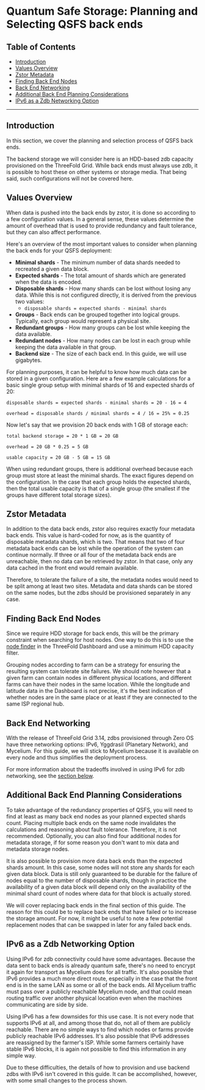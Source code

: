 <h1> Quantum Safe Storage: Planning and Selecting QSFS back ends</h1>

<h2>Table of Contents</h2>

- [Introduction](#introduction)
- [Values Overview](#values-overview)
- [Zstor Metadata](#zstor-metadata)
- [Finding Back End Nodes](#finding-back-end-nodes)
- [Back End Networking](#back-end-networking)
- [Additional Back End Planning Considerations](#additional-back-end-planning-considerations)
- [IPv6 as a Zdb Networking Option](#ipv6-as-a-zdb-networking-option)


---

## Introduction

In this section, we cover the planning and selection process of QSFS back ends.

The backend storage we will consider here is an HDD-based zdb capacity provisioned on the ThreeFold Grid. While back ends must always use zdb, it is possible to host these on other systems or storage media. That being said, such configurations will not be covered here.

## Values Overview

When data is pushed into the back ends by zstor, it is done so according to a few configuration values. In a general sense, these values determine the amount of overhead that is used to provide redundancy and fault tolerance, but they can also affect performance. 

Here's an overview of the most important values to consider when planning the back ends for your QSFS deployment:

* **Minimal shards** - The minimum number of data shards needed to recreated a given data block.
* **Expected shards** - The total amount of shards which are generated when the data is encoded. 
* **Disposable shards** - How many shards can be lost without losing any data. While this is not configured directly, it is derived from the previous two values:
  * `disposable shards = expected shards - minimal shards`
* **Groups** - Back ends can be grouped together into logical groups. Typically, each group would represent a physical site.
* **Redundant groups** - How many groups can be lost while keeping the data available.
* **Redundant nodes** - How many nodes can be lost in each group while keeping the data available in that group.
* **Backend size** - The size of each back end. In this guide, we will use gigabytes.


For planning purposes, it can be helpful to know how much data can be stored in a given configuration. Here are a few example calculations for a basic single group setup with minimal shards of 16 and expected shards of 20:

```
disposable shards = expected shards - minimal shards = 20 - 16 = 4

overhead = disposable shards / minimal shards = 4 / 16 = 25% = 0.25
```

Now let's say that we provision 20 back ends with 1 GB of storage each:

```
total backend storage = 20 * 1 GB = 20 GB

overhead = 20 GB * 0.25 = 5 GB

usable capacity = 20 GB - 5 GB = 15 GB
```

When using redundant groups, there is additional overhead because each group must store at least the minimal shards. The exact figures depend on the configuration. In the case that each group holds the expected shards, then the total usable capacity is that of a single group (the smallest if the groups have different total storage sizes).

## Zstor Metadata

In addition to the data back ends, zstor also requires exactly four metadata back ends. This value is hard-coded for now, as is the quantity of disposable metadata shards, which is two. That means that two of four metadata back ends can be lost while the operation of the system can continue normally. If three or all four of the metadata back ends are unreachable, then no data can be retrieved by zstor. In that case, only any data cached in the front end would remain available.

Therefore, to tolerate the failure of a site, the metadata nodes would need to be split among at least two sites. Metadata and data shards can be stored on the same nodes, but the zdbs should be provisioned separately in any case.

## Finding Back End Nodes

Since we require HDD storage for back ends, this will be the primary constraint when searching for host nodes. One way to do this is to use the [node finder](https://dashboard.grid.tf/#/deploy/node-finder) in the ThreeFold Dashboard and use a minimum HDD capacity filter.

Grouping nodes according to farm can be a strategy for ensuring the resulting system can tolerate site failures. We should note however that a given farm can contain nodes in different physical locations, and different farms can have their nodes in the same location. While the longitude and latitude data in the Dashboard is not precise, it's the best indication of whether nodes are in the same place or at least if they are connected to the same ISP regional hub.

## Back End Networking

With the release of ThreeFold Grid 3.14, zdbs provisioned through Zero OS have three networking options: IPv6, Yggdrasil (Planetary Network), and Mycelium. For this guide, we will stick to Mycelium because it is available on every node and thus simplifies the deployment process.

For more information about the tradeoffs involved in using IPv6 for zdb networking, see the [section below](#ipv6-as-a-zdb-networking-option).

## Additional Back End Planning Considerations

To take advantage of the redundancy properties of QSFS, you will need to find at least as many back end nodes as your planned expected shards count. Placing multiple back ends on the same node invalidates the calculations and reasoning about fault tolerance. Therefore, it is not recommended. Optionally, you can also find four additional nodes for metadata storage, if for some reason you don't want to mix data and metadata storage nodes.

It is also possible to provision more data back ends than the expected shards amount. In this case, some nodes will not store any shards for each given data block. Data is still only guaranteed to be durable for the failure of nodes equal to the number of disposable shards, though in practice the availability of a given data block will depend only on the availability of the minimal shard count of nodes where data for that block is actually stored.

We will cover replacing back ends in the final section of this guide. The reason for this could be to replace back ends that have failed or to increase the storage amount. For now, it might be useful to note a few potential replacement nodes that can be swapped in later for any failed back ends.

## IPv6 as a Zdb Networking Option

Using IPv6 for zdb connectivity could have some advantages. Because the data sent to back ends is already quantum safe, there's no need to encrypt it again for transport as Mycelium does for all traffic. It's also possible that IPv6 provides a much more direct route, especially in the case that the front end is in the same LAN as some or all of the back ends. All Mycelium traffic must pass over a publicly reachable Mycelium node, and that could mean routing traffic over another physical location even when the machines communicating are side by side.

Using IPv6 has a few downsides for this use case. It is not every node that supports IPv6 at all, and among those that do, not all of them are publicly reachable. There are no simple ways to find which nodes or farms provide publicly reachable IPv6 addresses. It's also possible that IPv6 addresses are reassigned by the farmer's ISP. While some farmers certainly have stable IPv6 blocks, it is again not possible to find this information in any simple way.

Due to these difficulties, the details of how to provision and use backend zdbs with IPv6 isn't covered in this guide. It can be accomplished, however, with some small changes to the process shown.
